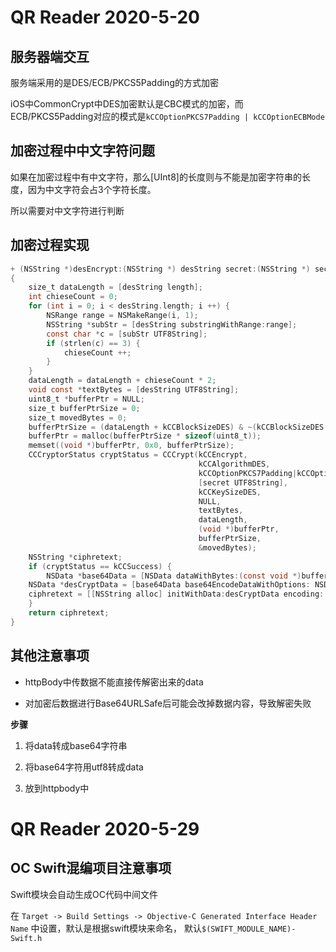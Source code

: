# QR Reader 2020-5-20

## 服务器端交互

服务端采用的是DES/ECB/PKCS5Padding的方式加密

iOS中CommonCrypt中DES加密默认是CBC模式的加密，而ECB/PKCS5Padding对应的模式是`kCCOptionPKCS7Padding | kCCOptionECBMode`

## 加密过程中中文字符问题

如果在加密过程中有中文字符，那么[UInt8]的长度则与不能是加密字符串的长度，因为中文字符会占3个字符长度。

所以需要对中文字符进行判断

## 加密过程实现

```Objective-C
+ (NSString *)desEncrypt:(NSString *) desString secret:(NSString *) secret
{
    size_t dataLength = [desString length];
    int chieseCount = 0;
    for (int i = 0; i < desString.length; i ++) {
        NSRange range = NSMakeRange(i, 1);
        NSString *subStr = [desString substringWithRange:range];
        const char *c = [subStr UTF8String];
        if (strlen(c) == 3) {
            chieseCount ++;
        }
    }
    dataLength = dataLength + chieseCount * 2;
    void const *textBytes = [desString UTF8String];
    uint8_t *bufferPtr = NULL;
    size_t bufferPtrSize = 0;
    size_t movedBytes = 0;
    bufferPtrSize = (dataLength + kCCBlockSizeDES) & ~(kCCBlockSizeDES - 1);
    bufferPtr = malloc(bufferPtrSize * sizeof(uint8_t));
    memset((void *)bufferPtr, 0x0, bufferPtrSize);
    CCCryptorStatus cryptStatus = CCCrypt(kCCEncrypt,
                                          kCCAlgorithmDES,
                                          kCCOptionPKCS7Padding|kCCOptionECBMode,
                                          [secret UTF8String],
                                          kCCKeySizeDES,
                                          NULL,
                                          textBytes,
                                          dataLength,
                                          (void *)bufferPtr,
                                          bufferPtrSize,
                                          &movedBytes);
    NSString *ciphretext;
    if (cryptStatus == kCCSuccess) {
    	NSData *base64Data = [NSData dataWithBytes:(const void *)bufferPtr length:(NSUInteger)movedBytes];
	NSData *desCryptData = [base64Data base64EncodeDataWithOptions: NSDataBase64EncodingWithCarriageReturn];
	ciphretext = [[NSString alloc] initWithData:desCryptData encoding: NSUTF8StringEncode];
    }
    return ciphretext;
}
```

## 其他注意事项

- httpBody中传数据不能直接传解密出来的data

- 对加密后数据进行Base64URLSafe后可能会改掉数据内容，导致解密失败

**步骤**

1. 将data转成base64字符串

2. 将base64字符用utf8转成data

3. 放到httpbody中

# QR Reader 2020-5-29

## OC Swift混编项目注意事项

Swift模块会自动生成OC代码中间文件

在 `Target -> Build Settings -> Objective-C Generated Interface Header Name` 中设置，默认是根据swift模块来命名， 默认`$(SWIFT_MODULE_NAME)-Swift.h`
